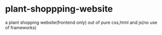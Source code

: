 # plant-shoppping-website
a plant shopping website(frontend only) out of pure css,html and js(no use of frameworks) 
